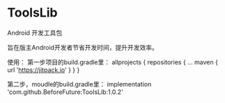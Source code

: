 # ToolsLib
Android 开发工具包

旨在版主Android开发者节省开发时间，提升开发效率。

使用：
第一步项目的build.gradle里：
allprojects {
		repositories {
			...
			maven { url 'https://jitpack.io' }
		}
	}



第二步，moudle的build.gradle里：
implementation 'com.github.BeforeFuture:ToolsLib:1.0.2'